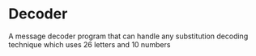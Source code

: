 Decoder
=======

A message decoder program that can handle any substitution decoding technique which uses 26 letters and 10 numbers
